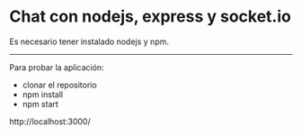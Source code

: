 Chat con nodejs, express y socket.io
========================================

Es necesario tener instalado nodejs y npm.

----------------------------------------

Para probar la aplicación:

+ clonar el repositorio
+ npm install
+ npm start

http://localhost:3000/
